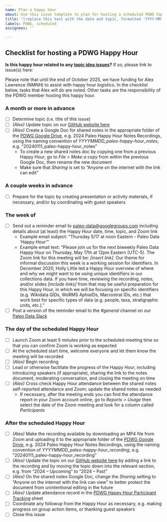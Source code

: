 ```yaml
---
name: Plan a happy hour
about: Use this issue template to plan for hosting a scheduled PDWG happy hour
title: "[replace this text with the date and topic, formatted 'YYYY-MM-DD Topic']"
labels: PDWG, scheduled
assignees: ''

---
```

## Checklist for hosting a PDWG Happy Hour 

**Is this happy hour related to any [topic idea issues](https://github.com/paleo-data/happy-hours/labels/idea)?** If so, please link to issue(s) here:

Please note that until the end of October 2025, we have funding for Alex Lawrence (NMNH) to assist with happy hour logistics. In the checklist below, tasks that Alex will do are noted. Other tasks are the responsibility of the PDWG member hosting this happy hour.

### A month or more in advance
- [ ] Determine topic (i.e. title of this issue)
- [ ] _(Alex)_ Update topic on our [GitHub website here](https://github.com/paleo-data/paleo-data.github.io/blob/main/happy-hours.md)
- [ ] _(Alex)_ Create a Google Doc for shared notes in the appropriate folder of the [PDWG Google Drive](https://drive.google.com/drive/folders/1UYyaRMMnQbgE_2FSiTdb4nLV8BAjyBz5?usp=sharing), e.g. 2024 Paleo Happy Hour Notes Recordings, using the naming convention of _YYYYMMDD_paleo-happy-hour_notes_, e.g. “20240111_paleo-happy-hour_notes”
    - To create a new shared notes doc by copying one from a previous Happy Hour, go to _File > Make a copy_ from within the previous Google Doc, then rename the new document
    - Make sure that _Sharing_ is set to “Anyone on the internet with the link can edit”

### A couple weeks in advance
- [ ] Prepare for the topic by creating presentation or activity materials, if necessary, and/or by coordinating with guest speakers

### The week of
- [ ] Send out a reminder email to paleo-data@googlegroups.com including details about (at least) the Happy Hour date, time, topic, and Zoom link
    - Example email subject: "Thursday 5/17 at noon Eastern - Paleo Data ‘Happy Hour’”
    - Example email text: “Please join us for the next biweekly Paleo Data Happy Hour on Thursday, May 17th at 12pm Eastern (UTC-5). The Zoom link for this meeting will be: _[insert link]_. Our theme for informal discussion this week is a working session for identifiers. In December 2020, Holly Little led a Happy Hour overview of where and why we might want to be using unique identifiers in our collections data. If you have time, reviewing the recording, notes, and/or slides _[include links]_ from that may be useful preparation for this Happy Hour, in which we will be focusing on specific identifiers (e.g. Wikidata QIDs, WoRMS AphiaIDs, Macrostrat IDs, etc.) that work best for specific types of data (e.g. people, taxa, stratigraphic units, etc.)."
- [ ] Post a version of the reminder email to the _#general_ channel on our [Paleo Data Slack](https://paleo-data.slack.com/home)

### The day of the scheduled Happy Hour
- [ ] Launch Zoom at least 5 minutes prior to the scheduled meeting time so that you can confirm Zoom is working as expected
- [ ] At the scheduled start time, welcome everyone and let them know the meeting will be recorded
- [ ] _(Alex)_ Begin recording
- [ ] Lead or otherwise facilitate the progress of the Happy Hour, including introducing speakers (if appropriate), sharing the link to the notes document, moderating conversation, and closing the meeting on time
- [ ] _(Alex)_ Cross check Happy Hour attendance between the shared notes self-reported attendance and Zoom; update the shared notes as needed
    - If necessary, after the meeting ends you can find the attendance report in your Zoom account online, go to _Reports > Usage_ then select the date of the Zoom meeting and look for a column called _Participants_

### After the scheduled Happy Hour
- [ ] _(Alex)_ Make the recording available by downloading an MP4 file from Zoom and uploading it to the appropriate folder of the [PDWG Google Drive](https://drive.google.com/drive/folders/1UYyaRMMnQbgE_2FSiTdb4nLV8BAjyBz5?usp=sharing), e.g. 2024 Paleo Happy Hour Notes Recordings, using the naming convention of _YYYYMMDD_paleo-happy-hour_recording_, e.g. “20240111_paleo-happy-hour_recording”
- [ ] _(Alex)_ Update the topic on our [GitHub website here](https://github.com/paleo-data/paleo-data.github.io/blob/main/happy-hours.md) by adding a link to the recording and by moving the topic down into the relevant section, e.g. from “2024 – Upcoming” to “2024 – Past”
- [ ] _(Alex)_ On the shared notes Google Doc, change the _Sharing_ setting to “Anyone on the internet with the link can view” to better protect the document from unintentional editing in the future
- [ ] _(Alex)_ Update attendance record in the [PDWG Happy Hour Participant Tracking](https://docs.google.com/spreadsheets/d/1eEasKXODqM58ECuKfQG8tMr_-Y136OJI3wVyVqRlW-Y/edit?usp=sharing) sheet
- [ ] Coordinate any followup from the Happy Hour as necessary, e.g. making progress on group action items, or thanking guest speakers
- [ ] Close this issue
